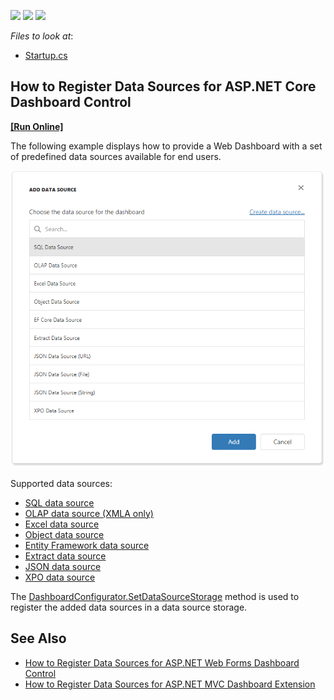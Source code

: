 <!-- default badges list -->
![](https://img.shields.io/endpoint?url=https://codecentral.devexpress.com/api/v1/VersionRange/206556408/19.2.1%2B)
[![](https://img.shields.io/badge/Open_in_DevExpress_Support_Center-FF7200?style=flat-square&logo=DevExpress&logoColor=white)](https://supportcenter.devexpress.com/ticket/details/T828517)
[![](https://img.shields.io/badge/📖_How_to_use_DevExpress_Examples-e9f6fc?style=flat-square)](https://docs.devexpress.com/GeneralInformation/403183)
<!-- default badges end -->
*Files to look at*:

* [Startup.cs](./CS/WebDashboardDataSources/Startup.cs)

## How to Register Data Sources for ASP.NET Core Dashboard Control
<!-- run online -->
**[[Run Online]](https://codecentral.devexpress.com/206556408/)**
<!-- run online end -->

The following example displays how to provide a Web Dashboard with a set of predefined data sources available for end users.

![](web-dashboard-data-sources.png)

Supported data sources:

- [SQL data source](https://docs.devexpress.com/Dashboard/116652/)
- [OLAP data source (XMLA only)](https://docs.devexpress.com/Dashboard/400562/)
- [Excel data source](https://docs.devexpress.com/Dashboard/116654/)
- [Object data source](https://docs.devexpress.com/Dashboard/116655/)
- [Entity Framework data source](https://docs.devexpress.com/Dashboard/116656/)
- [Extract data source](https://docs.devexpress.com/Dashboard/116657/)
- [JSON data source](https://docs.devexpress.com/Dashboard/401224/)
- [XPO data source](https://docs.devexpress.com/Dashboard/401226/)

The [DashboardConfigurator.SetDataSourceStorage](https://docs.devexpress.com/Dashboard/DevExpress.DashboardWeb.DashboardConfigurator.SetDataSourceStorage.overloads) method is used to register the added data sources in a data source storage. 



## See Also

- [How to Register Data Sources for ASP.NET Web Forms Dashboard Control](https://github.com/DevExpress-Examples/asp-net-web-forms-dashboard-register-data-sources)
- [How to Register Data Sources for ASP.NET MVC Dashboard Extension](https://github.com/DevExpress-Examples/asp-net-mvc-dashboard-register-data-sources)
